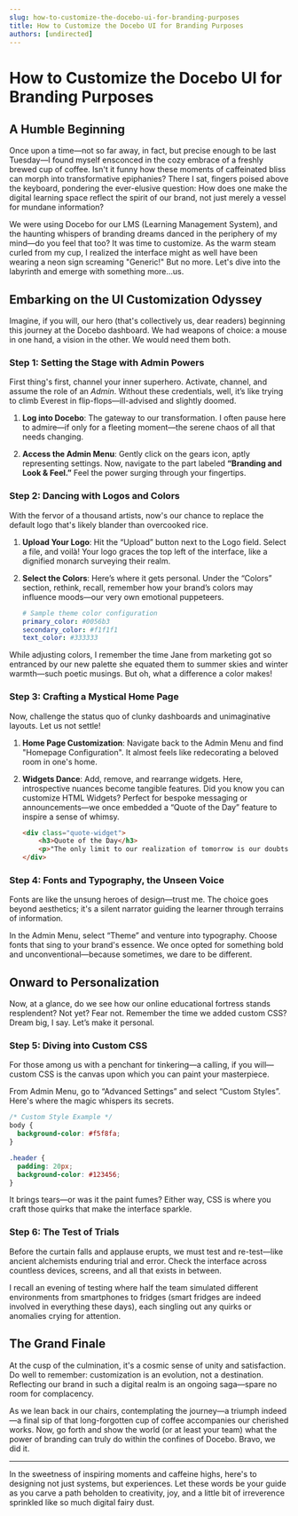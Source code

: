 ```yaml
---
slug: how-to-customize-the-docebo-ui-for-branding-purposes
title: How to Customize the Docebo UI for Branding Purposes
authors: [undirected]
---
```



# How to Customize the Docebo UI for Branding Purposes

## A Humble Beginning

Once upon a time—not so far away, in fact, but precise enough to be last Tuesday—I found myself ensconced in the cozy embrace of a freshly brewed cup of coffee. Isn't it funny how these moments of caffeinated bliss can morph into transformative epiphanies? There I sat, fingers poised above the keyboard, pondering the ever-elusive question: How does one make the digital learning space reflect the spirit of our brand, not just merely a vessel for mundane information?

We were using Docebo for our LMS (Learning Management System), and the haunting whispers of branding dreams danced in the periphery of my mind—do you feel that too? It was time to customize. As the warm steam curled from my cup, I realized the interface might as well have been wearing a neon sign screaming "Generic!" But no more. Let's dive into the labyrinth and emerge with something more…us.

## Embarking on the UI Customization Odyssey

Imagine, if you will, our hero (that's collectively us, dear readers) beginning this journey at the Docebo dashboard. We had weapons of choice: a mouse in one hand, a vision in the other. We would need them both.

### Step 1: Setting the Stage with Admin Powers

First thing's first, channel your inner superhero. Activate, channel, and assume the role of an *Admin*. Without these credentials, well, it’s like trying to climb Everest in flip-flops—ill-advised and slightly doomed.

1. **Log into Docebo**: The gateway to our transformation. I often pause here to admire—if only for a fleeting moment—the serene chaos of all that needs changing.
   
2. **Access the Admin Menu**: Gently click on the gears icon, aptly representing settings. Now, navigate to the part labeled **“Branding and Look & Feel.”** Feel the power surging through your fingertips.

### Step 2: Dancing with Logos and Colors

With the fervor of a thousand artists, now's our chance to replace the default logo that's likely blander than overcooked rice. 

1. **Upload Your Logo**: Hit the “Upload” button next to the Logo field. Select a file, and voilà! Your logo graces the top left of the interface, like a dignified monarch surveying their realm.

2. **Select the Colors**: Here’s where it gets personal. Under the “Colors” section, rethink, recall, remember how your brand’s colors may influence moods—our very own emotional puppeteers.

   ```yaml
   # Sample theme color configuration
   primary_color: #0056b3
   secondary_color: #f1f1f1
   text_color: #333333
   ```

While adjusting colors, I remember the time Jane from marketing got so entranced by our new palette she equated them to summer skies and winter warmth—such poetic musings. But oh, what a difference a color makes!

### Step 3: Crafting a Mystical Home Page

Now, challenge the status quo of clunky dashboards and unimaginative layouts. Let us not settle!

1. **Home Page Customization**: Navigate back to the Admin Menu and find "Homepage Configuration". It almost feels like redecorating a beloved room in one's home.

2. **Widgets Dance**: Add, remove, and rearrange widgets. Here, introspective nuances become tangible features. Did you know you can customize HTML Widgets? Perfect for bespoke messaging or announcements—we once embedded a “Quote of the Day” feature to inspire a sense of whimsy.

   ```html
   <div class="quote-widget">
       <h3>Quote of the Day</h3>
       <p>"The only limit to our realization of tomorrow is our doubts of today." – Franklin D. Roosevelt</p>
   </div>
   ```

### Step 4: Fonts and Typography, the Unseen Voice

Fonts are like the unsung heroes of design—trust me. The choice goes beyond aesthetics; it's a silent narrator guiding the learner through terrains of information.

In the Admin Menu, select “Theme” and venture into typography. Choose fonts that sing to your brand's essence. We once opted for something bold and unconventional—because sometimes, we dare to be different.

## Onward to Personalization

Now, at a glance, do we see how our online educational fortress stands resplendent? Not yet? Fear not. Remember the time we added custom CSS? Dream big, I say. Let’s make it personal.

### Step 5: Diving into Custom CSS

For those among us with a penchant for tinkering—a calling, if you will—custom CSS is the canvas upon which you can paint your masterpiece.

From Admin Menu, go to “Advanced Settings” and select “Custom Styles”. Here's where the magic whispers its secrets.

```css
/* Custom Style Example */
body {
  background-color: #f5f8fa;
}

.header {
  padding: 20px;
  background-color: #123456;
}
```

It brings tears—or was it the paint fumes? Either way, CSS is where you craft those quirks that make the interface sparkle.

### Step 6: The Test of Trials

Before the curtain falls and applause erupts, we must test and re-test—like ancient alchemists enduring trial and error. Check the interface across countless devices, screens, and all that exists in between.

I recall an evening of testing where half the team simulated different environments from smartphones to fridges (smart fridges are indeed involved in everything these days), each singling out any quirks or anomalies crying for attention.

## The Grand Finale

At the cusp of the culmination, it's a cosmic sense of unity and satisfaction. Do well to remember: customization is an evolution, not a destination. Reflecting our brand in such a digital realm is an ongoing saga—spare no room for complacency.

As we lean back in our chairs, contemplating the journey—a triumph indeed—a final sip of that long-forgotten cup of coffee accompanies our cherished works. Now, go forth and show the world (or at least your team) what the power of branding can truly do within the confines of Docebo. Bravo, we did it.

---

In the sweetness of inspiring moments and caffeine highs, here's to designing not just systems, but experiences. Let these words be your guide as you carve a path beholden to creativity, joy, and a little bit of irreverence sprinkled like so much digital fairy dust.